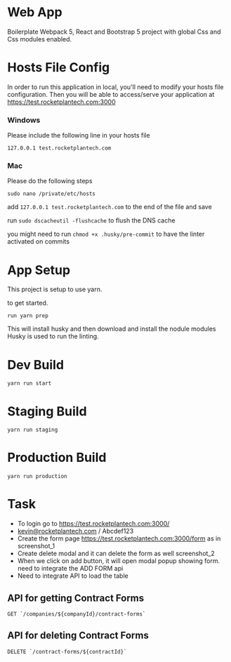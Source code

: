 # Web App

Boilerplate Webpack 5, React and Bootstrap 5 project with global Css and Css modules enabled.

# Hosts File Config
In order to run this application in local, you'll need to modify your hosts file configuration. Then you will be able to access/serve your application at https://test.rocketplantech.com:3000

### Windows
Please include the following line in your hosts file

`127.0.0.1 test.rocketplantech.com`

### Mac
Please do the following steps

`sudo nano /private/etc/hosts`

add `127.0.0.1 test.rocketplantech.com` to the end of the file and save

run `sudo dscacheutil -flushcache` to flush the DNS cache

you might need to run `chmod +x .husky/pre-commit` to have the linter activated on commits

# App Setup

This project is setup to use yarn.

to get started.

`run yarn prep`

This will install husky and then download and install the nodule modules
Husky is used to run the linting.

# Dev Build

`yarn run start`

# Staging Build

`yarn run staging`

# Production Build

`yarn run production`

# Task

- To login go to https://test.rocketplantech.com:3000/
- kevin@rocketplantech.com / Abcdef123
- Create the form page https://test.rocketplantech.com:3000/form as in screenshot_1
- Create delete modal and it can delete the form as well screenshot_2
- When we click on add button, it will open modal popup showing form. need to integrate the ADD FORM api
- Need to integrate API to load the table

## API for getting Contract Forms
```
GET `/companies/${companyId}/contract-forms`
```

## API for deleting Contract Forms
```
DELETE `/contract-forms/${contractId}`
```